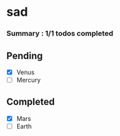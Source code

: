 # sad
### Summary : 1/1 todos completed
## Pending
- [x] Venus 
 - [ ] Mercury
## Completed
- [x] Mars 
 - [ ] Earth
